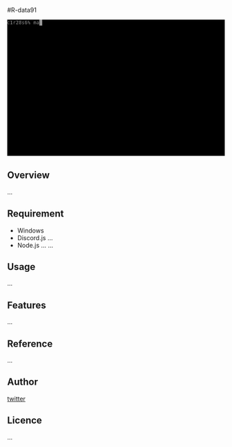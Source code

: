 #R-data91

![gif](https://github.com/kotabrog/ft_mini_ls/blob/main/image/ft_mini_ls.gif)

## Overview
...

## Requirement

- Windows
- Discord.js ...
- Node.js ...
...

## Usage
...

## Features
...

## Reference
...

## Author

[twitter](https://twitter.com/)

## Licence
...

